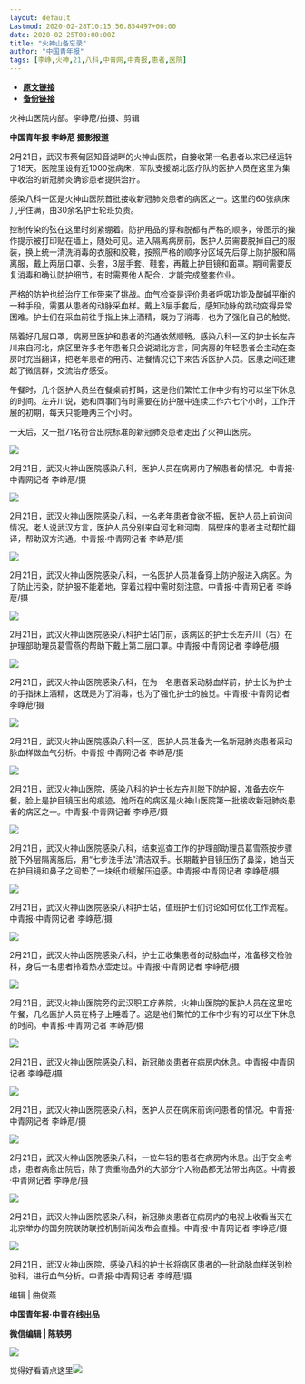 ```yaml
---
layout: default
Lastmod: 2020-02-28T10:15:56.854497+00:00
date: 2020-02-25T00:00:00Z
title: "火神山备忘录"
author: "中国青年报"
tags: [李峥,火神,21,八科,中青网,中青报,患者,医院]
---
```


* [**原文链接**](https://mp.weixin.qq.com/s/Hj4GYRSjmuCbh066785X_g)
* [**备份链接**](http://archive.ph/ojCgQ)


  

火神山医院内部。李峥苨/拍摄、剪辑

**中国青年报 李峥苨 摄影报道**

2月21日，武汉市蔡甸区知音湖畔的火神山医院，自接收第一名患者以来已经运转了18天。医院里设有近1000张病床，军队支援湖北医疗队的医护人员在这里为集中收治的新冠肺炎确诊患者提供治疗。

感染八科一区是火神山医院首批接收新冠肺炎患者的病区之一。这里的60张病床几乎住满，由30余名护士轮班负责。

控制传染的弦在这里时刻紧绷着。防护用品的穿和脱都有严格的顺序，带图示的操作提示被打印贴在墙上，随处可见。进⼊隔离病房前，医护人员需要脱掉⾃⼰的服装，换上统⼀清洗消毒的⾐服和胶鞋，按照严格的顺序分区域先后穿上防护服和隔离服，戴上两层⼝罩、头套，3层⼿套、鞋套，再戴上护⽬镜和⾯罩。期间需要反复消毒和确认防护细节，有时需要他人配合，才能完成整套作业。

严格的防护也给治疗工作带来了挑战。血气检查是评价患者呼吸功能及酸碱平衡的一种手段，需要从患者的动脉采血样。戴上3层手套后，感知动脉的跳动变得异常困难。护士们在采血前往手指上抹上酒精，既为了消毒，也为了强化自己的触觉。

隔着好几层口罩，病房里医护和患者的沟通依然顺畅。感染八科一区的护士长左卉川来自河北，病区里许多老年患者只会说湖北方言，同病房的年轻患者会主动在查房时充当翻译，把老年患者的用药、进餐情况记下来告诉医护人员。医患之间还建起了微信群，交流治疗感受。

午餐时，几个医护人员坐在餐桌前打盹，这是他们繁忙工作中少有的可以坐下休息的时间。左卉川说，她和同事们有时需要在防护服中连续⼯作六七个⼩时，⼯作开展的初期，每天只能睡两三个⼩时。

一天后，又一批71名符合出院标准的新冠肺炎患者走出了火神山医院。

  

![](/images/post/f76599115c8ab244802aa3ffcf64ac2e.jpg)

2⽉21⽇，武汉⽕神⼭医院感染八科，医护人员在病房内了解患者的情况。中⻘报·中青网记者 李峥苨/摄  

![](/images/post/63cbaaa613610fd5798c353e64b930d9.jpg)

2月21日，武汉火神山医院感染八科，一名老年患者食欲不振，医护人员上前询问情况。老人说武汉方言，医护人员分别来自河北和河南，隔壁床的患者主动帮忙翻译，帮助双方沟通。中青报·中青网记者 李峥苨/摄  

  

![](/images/post/c057ab9ead3d3e7b8141fb0e3723c0ee.jpg)

2月21日，武汉火神山医院感染八科，一名医护人员准备穿上防护服进入病区。为了防止污染，防护服不能着地，穿着过程中需时刻注意。中青报·中青网记者 李峥苨/摄

  

![](/images/post/52d5d0db7b7b99ec0902ca7bff7404e9.jpg)

2月21日，武汉火神山医院感染八科护士站门前，该病区的护士长左卉川（右）在护理部助理员葛雪燕的帮助下戴上第二层口罩。中青报·中青网记者 李峥苨/摄

  

![](/images/post/131b277d484e4d4f6155b2ea20f08fee.jpg)

2月21日，武汉火神山医院感染八科，在为一名患者采动脉血样前，护士长为护士的手指抹上酒精，这既是为了消毒，也为了强化护士的触觉。中青报·中青网记者 李峥苨/摄

  

![](/images/post/191dd9b117cd1bc90a5efd106334c558.jpg)

2月21日，武汉火神山医院感染八科一区，医护人员准备为一名新冠肺炎患者采动脉血样做血气分析。中青报·中青网记者 李峥苨/摄

![](/images/post/645c9905b795f3f11cea2bdb948e98e5.jpg)

2月21日，武汉火神山医院，感染八科的护士长左卉川脱下防护服，准备去吃午餐，脸上是护目镜压出的痕迹。她所在的病区是火神山医院第一批接收新冠肺炎患者的病区之一。中青报·中青网记者 李峥苨/摄

![](/images/post/d3b6ca45706e7a1d024f57f5cc40beb1.jpg)

2月21日，武汉火神山医院感染八科，结束巡查工作的护理部助理员葛雪燕按步骤脱下外层隔离服后，用“七步洗手法”清洁双手。长期戴护目镜压伤了鼻梁，她当天在护目镜和鼻子之间垫了一块纸巾缓解压迫感。中青报·中青网记者 李峥苨/摄

  

![](/images/post/26f2060075ba98c8806a840df6deaf72.jpg)

2月21日，武汉火神山医院感染八科护士站，值班护士们讨论如何优化工作流程。中青报·中青网记者 李峥苨/摄 

  

  

![](/images/post/f11a5b942acf0f54b963aeb17f0c3369.jpg)

2月21日，武汉火神山医院感染八科，护士正收集患者的动脉血样，准备移交检验科，身后一名患者拎着热水壶走过。中青报·中青网记者 李峥苨/摄  

  

![](/images/post/03f0e420b5f5e14c07f5d764d1142bdd.jpg)

2月21日，武汉火神山医院旁的武汉职工疗养院，火神山医院的医护人员在这里吃午餐，几名医护人员在椅子上睡着了。这是他们繁忙的工作中少有的可以坐下休息的时间。中青报·中青网记者 李峥苨/摄

  

![](/images/post/8f134302c6d57d04e3b3890ef054a826.jpg)

2月21日，武汉火神山医院感染八科，新冠肺炎患者在病房内休息。中青报·中青网记者 李峥苨/摄  

  

![](/images/post/c99e3830a2b483da77325deb8bbf5f4a.jpg)

2月21日，武汉火神山医院感染八科，医护人员在病床前询问患者的情况。中青报·中青网记者 李峥苨/摄

  

![](/images/post/261eb9a1d68c5b92d5255ac3a25a096c.jpg)

2月21日，武汉火神山医院感染八科，一位年轻的患者在病房内休息。出于安全考虑，患者病愈出院后，除了贵重物品外的大部分个人物品都无法带出病区。中青报·中青网记者 李峥苨/摄

  

![](/images/post/2eb185cff0a764ecef5c840adb0b0eff.jpg)

2月21日，武汉火神山医院感染八科，新冠肺炎患者在病房内的电视上收看当天在北京举办的国务院联防联控机制新闻发布会直播。中青报·中青网记者 李峥苨/摄

  

![](/images/post/e62f75d9d91d1e77915cea7f6e033948.jpg)

2月21日，武汉火神山医院，感染八科的护士长将病区患者的一批动脉血样送到检验科，进行血气分析。中青报·中青网记者 李峥苨/摄

  

编辑 | 曲俊燕

**中国青年报·中青在线出品**

**微信编辑 | 陈轶男**

![](/images/post/705dfda6bb5643e34c5db443743fbf86.jpg)

觉得好看请点这里![](/images/post/75cfe91ed7e3db23759ecd10b6c0782e.jpg)

